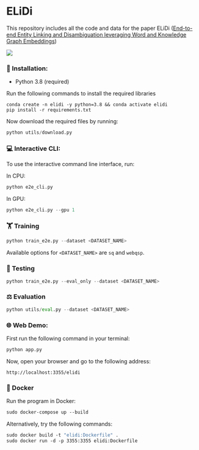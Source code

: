 # ELiDi
This repository includes all the code and data for the paper ELiDi ([End-to-end Entity Linking and Disambiguation leveraging Word and Knowledge Graph Embeddings](https://openreview.net/pdf/cae4393d0817ad50aee6065e11a4d7487f8c4344.pdf))

![](https://github.com/rashad101/ELiDi/blob/main/elidi-demo.gif)
### 🔧 Installation:
* Python 3.8 (required)

Run the following commands to install the required libraries
```shell
conda create -n elidi -y python=3.8 && conda activate elidi
pip install -r requirements.txt
```
Now download the required files by running:
```python
python utils/download.py
```

### 💻 Interactive CLI:
To use the interactive command line interface, run:

In CPU:
```python
python e2e_cli.py
```
In GPU:
```python
python e2e_cli.py --gpu 1
```

### 🏋️ Training
```python
python train_e2e.py --dataset <DATASET_NAME>
```
Available options for ```<DATASET_NAME>``` are ```sq``` and ```webqsp```.
### 🎯 Testing
```python
python train_e2e.py --eval_only --dataset <DATASET_NAME>
```
### ⚖️ Evaluation
```python
python utils/eval.py --dataset <DATASET_NAME>
```

### 🌐 Web Demo:
First run the following command in your terminal:
```python
python app.py
```
Now, open your browser and go to the following address:
```
http://localhost:3355/elidi
```

### 🐳 Docker
Run the program in Docker:
```dockerfile
sudo docker-compose up --build
```
Alternatively, try the following commands:
```dockerfile
sudo docker build -t "elidi:Dockerfile" .
sudo docker run -d -p 3355:3355 elidi:Dockerfile
```
